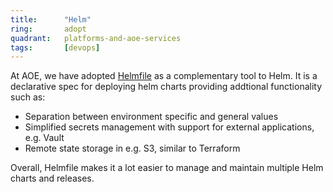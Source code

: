 ```yaml
---
title:      "Helm"
ring:       adopt
quadrant:   platforms-and-aoe-services
tags:       [devops]
---
```


At AOE, we have adopted [Helmfile](https://github.com/helmfile/helmfile) as a complementary tool to Helm. It is
a declarative spec for deploying helm charts providing addtional functionality such as:

- Separation between environment specific and general values
- Simplified secrets management with support for external applications, e.g. Vault
- Remote state storage in e.g. S3, similar to Terraform

Overall, Helmfile makes it a lot easier to manage and maintain multiple Helm charts and releases.
